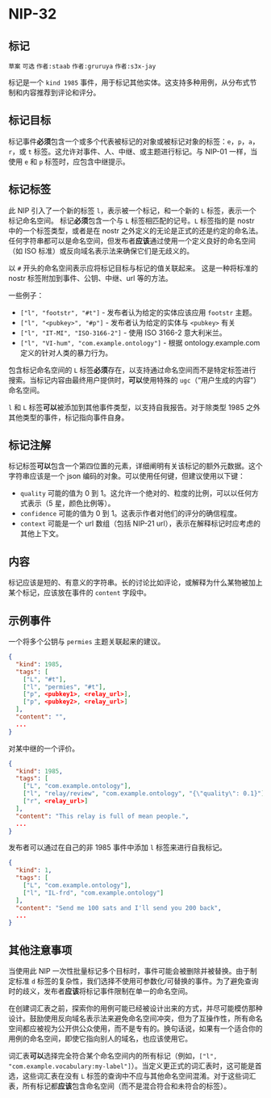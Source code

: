 NIP-32
======

标记
----

`草案` `可选` `作者:staab` `作者:gruruya` `作者:s3x-jay`

标记是一个 `kind 1985` 事件，用于标记其他实体。这支持多种用例，从分布式节制和内容推荐到评论和评分。

标记目标
--------

标记事件**必须**包含一个或多个代表被标记的对象或被标记对象的标签：`e`，`p`，`a`，`r`，或 `t` 标签。这允许对事件、人、中继、或主题进行标记。与 NIP-01 一样，当使用 `e` 和 `p` 标签时，应包含中继提示。

标记标签
--------

此 NIP 引入了一个新的标签 `l`，表示被一个标记，和一个新的 `L` 标签，表示一个标记命名空间。
标记**必须**包含一个与 `L` 标签相匹配的记号。`L` 标签指的是 nostr 中的一个标签类型，或者是在 nostr 之外定义的无论是正式的还是约定的命名法。任何字符串都可以是命名空间，但发布者**应该**通过使用一个定义良好的命名空间（如 ISO 标准）或反向域名表示法来确保它们是无歧义的。

以 `#` 开头的命名空间表示应将标记目标与标记的值关联起来。
这是一种将标准的 nostr 标签附加到事件、公钥、中继、url 等的方法。

一些例子：

- `["l", "footstr", "#t"]` - 发布者认为给定的实体应该应用 `footstr` 主题。
- `["l", "<pubkey>", "#p"]` - 发布者认为给定的实体与 `<pubkey>` 有关
- `["l", "IT-MI", "ISO-3166-2"]` - 使用 ISO 3166-2 意大利米兰。
- `["l", "VI-hum", "com.example.ontology"]` - 根据 ontology.example.com 定义的针对人类的暴力行为。

包含标记命名空间的 `L` 标签**必须**存在，以支持通过命名空间而不是特定标签进行搜索。当标记内容由最终用户提供时，**可以**使用特殊的 `ugc`（“用户生成的内容”）命名空间。

`l` 和 `L` 标签**可以**被添加到其他事件类型，以支持自我报告。对于除类型 1985 之外其他类型的事件，标记指向事件自身。

标记注解
--------

标记标签**可以**包含一个第四位置的元素，详细阐明有关该标记的额外元数据。这个字符串应该是一个 json 编码的对象。可以使用任何键，但建议使用以下键：

- `quality` 可能的值为 0 到 1。这允许一个绝对的、粒度的比例，可以以任何方式表示（5 星，颜色比例等）。
- `confidence` 可能的值为 0 到 1。这表示作者对他们的评分的确信程度。
- `context` 可能是一个 url 数组（包括 NIP-21 url），表示在解释标记时应考虑的其他上下文。

内容
----

标记应该是短的、有意义的字符串。长的讨论比如评论，或解释为什么某物被加上某个标记，应该放在事件的 `content` 字段中。

示例事件
--------

一个将多个公钥与 `permies` 主题关联起来的建议。

```json
{
  "kind": 1985,
  "tags": [
    ["L", "#t"],
    ["l", "permies", "#t"],
    ["p", <pubkey1>, <relay_url>],
    ["p", <pubkey2>, <relay_url>]
  ],
  "content": "",
  ...
}
```

对某中继的一个评价。

```json
{
  "kind": 1985,
  "tags": [
    ["L", "com.example.ontology"],
    ["l", "relay/review", "com.example.ontology", "{\"quality\": 0.1}"],
    ["r", <relay_url>]
  ],
  "content": "This relay is full of mean people.",
  ...
}
```

发布者可以通过在自己的非 1985 事件中添加 `l` 标签来进行自我标记。

```json
{
  "kind": 1,
  "tags": [
    ["L", "com.example.ontology"],
    ["l", "IL-frd", "com.example.ontology"]
  ],
  "content": "Send me 100 sats and I'll send you 200 back",
  ...
}
```

其他注意事项
------------

当使用此 NIP 一次性批量标记多个目标时，事件可能会被删除并被替换。由于制定标准 `d` 标签的复杂性，我们选择不使用可参数化/可替换的事件。为了避免查询时的歧义，发布者**应该**将标记事件限制在单一的命名空间。

在创建词汇表之前，探索你的用例可能已经被设计出来的方式，并尽可能模仿那种设计。鼓励使用反向域名表示法来避免命名空间冲突，但为了互操作性，所有命名空间都应被视为公开供公众使用，而不是专有的。换句话说，如果有一个适合你的用例的命名空间，即使它指向别人的域名，也应该使用它。

词汇表**可以**选择完全符合某个命名空间内的所有标记（例如，`["l", "com.example.vocabulary:my-label"]`）。当定义更正式的词汇表时，这可能是首选，这些词汇表在没有 `L` 标签的查询中不应与其他命名空间混淆。对于这些词汇表，所有标记都**应该**包含命名空间（而不是混合符合和未符合的标签）。
